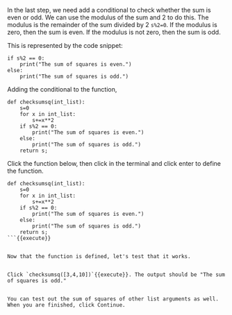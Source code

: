 In the last step, we need add a conditional to check whether the sum is even or odd. We can use the modulus of the sum and 2 to do this. The modulus is the remainder of the sum divided by 2 `s%2=0`. If the modulus is zero, then the sum is even. If the modulus is not zero, then the sum is odd.


This is represented by the code snippet:


```
if s%2 == 0:
    print("The sum of squares is even.")
else:
    print("The sum of squares is odd.")
```


Adding the conditional to the function,


```
def checksumsq(int_list):
    s=0
    for x in int_list:
        s+=x**2
    if s%2 == 0:
        print("The sum of squares is even.")
    else:
        print("The sum of squares is odd.")
    return s;
```

Click the function below, then click in the terminal and click enter to define the function.

```
def checksumsq(int_list):
    s=0
    for x in int_list:
        s+=x**2
    if s%2 == 0:
        print("The sum of squares is even.")
    else:
        print("The sum of squares is odd.")
    return s;
```{{execute}}


Now that the function is defined, let's test that it works.


Click `checksumsq([3,4,10])`{{execute}}. The output should be "The sum of squares is odd."


You can test out the sum of squares of other list arguments as well. When you are finished, click Continue.

